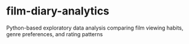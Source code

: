 # film-diary-analytics
Python-based exploratory data analysis comparing film viewing habits, genre preferences, and rating patterns
